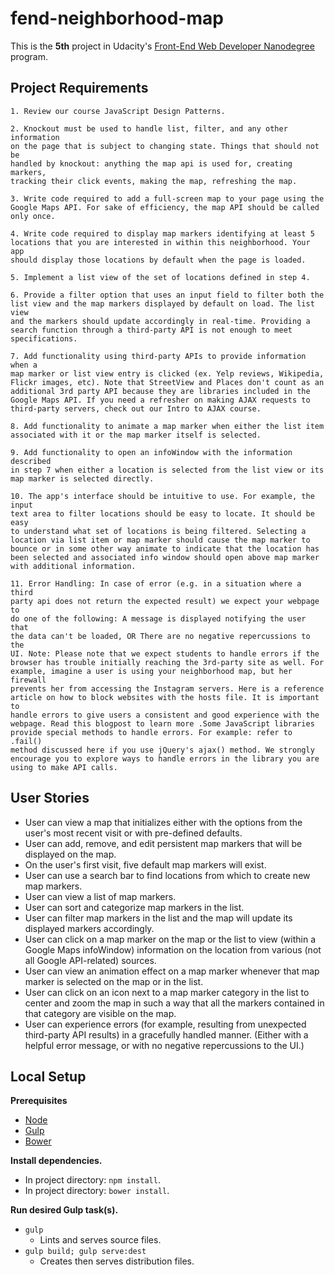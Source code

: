 # fend-neighborhood-map

This is the **5th** project in Udacity's [Front-End Web Developer Nanodegree](https://www.udacity.com/course/front-end-web-developer-nanodegree--nd001) program.

## Project Requirements

```
1. Review our course JavaScript Design Patterns.

2. Knockout must be used to handle list, filter, and any other information
on the page that is subject to changing state. Things that should not be
handled by knockout: anything the map api is used for, creating markers,
tracking their click events, making the map, refreshing the map.

3. Write code required to add a full-screen map to your page using the
Google Maps API. For sake of efficiency, the map API should be called
only once.

4. Write code required to display map markers identifying at least 5
locations that you are interested in within this neighborhood. Your app
should display those locations by default when the page is loaded.

5. Implement a list view of the set of locations defined in step 4.

6. Provide a filter option that uses an input field to filter both the
list view and the map markers displayed by default on load. The list view
and the markers should update accordingly in real-time. Providing a
search function through a third-party API is not enough to meet
specifications.

7. Add functionality using third-party APIs to provide information when a
map marker or list view entry is clicked (ex. Yelp reviews, Wikipedia,
Flickr images, etc). Note that StreetView and Places don't count as an
additional 3rd party API because they are libraries included in the
Google Maps API. If you need a refresher on making AJAX requests to
third-party servers, check out our Intro to AJAX course.

8. Add functionality to animate a map marker when either the list item
associated with it or the map marker itself is selected.

9. Add functionality to open an infoWindow with the information described
in step 7 when either a location is selected from the list view or its
map marker is selected directly.

10. The app's interface should be intuitive to use. For example, the input
text area to filter locations should be easy to locate. It should be easy
to understand what set of locations is being filtered. Selecting a
location via list item or map marker should cause the map marker to
bounce or in some other way animate to indicate that the location has
been selected and associated info window should open above map marker
with additional information.

11. Error Handling: In case of error (e.g. in a situation where a third
party api does not return the expected result) we expect your webpage to
do one of the following: A message is displayed notifying the user that
the data can't be loaded, OR There are no negative repercussions to the
UI. Note: Please note that we expect students to handle errors if the
browser has trouble initially reaching the 3rd-party site as well. For
example, imagine a user is using your neighborhood map, but her firewall
prevents her from accessing the Instagram servers. Here is a reference
article on how to block websites with the hosts file. It is important to
handle errors to give users a consistent and good experience with the
webpage. Read this blogpost to learn more .Some JavaScript libraries
provide special methods to handle errors. For example: refer to .fail()
method discussed here if you use jQuery's ajax() method. We strongly
encourage you to explore ways to handle errors in the library you are
using to make API calls.
```

## User Stories

- User can view a map that initializes either with the options from the user's most recent visit or with pre-defined defaults.
- User can add, remove, and edit persistent map markers that will be displayed on the map.
- On the user's first visit, five default map markers will exist.
- User can use a search bar to find locations from which to create new map markers.
- User can view a list of map markers.
- User can sort and categorize map markers in the list.
- User can filter map markers in the list and the map will update its displayed markers accordingly.
- User can click on a map marker on the map or the list to view (within a Google Maps infoWindow) information on the location from various (not all Google API-related) sources.
- User can view an animation effect on a map marker whenever that map marker is selected on the map or in the list.
- User can click on an icon next to a map marker category in the list to center and zoom the map in such a way that all the markers contained in that category are visible on the map.
- User can experience errors (for example, resulting from unexpected third-party API results) in a gracefully handled manner. (Either with a helpful error message, or with no negative repercussions to the UI.)

## Local Setup

**Prerequisites**
- [Node](https://nodejs.org/en/)
- [Gulp](http://gulpjs.com/)
- [Bower](http://bower.io/)

**Install dependencies.**
- In project directory: `npm install`.
- In project directory: `bower install`.

**Run desired Gulp task(s).**
- `gulp`
  - Lints and serves source files.
- `gulp build; gulp serve:dest`
  - Creates then serves distribution files.
